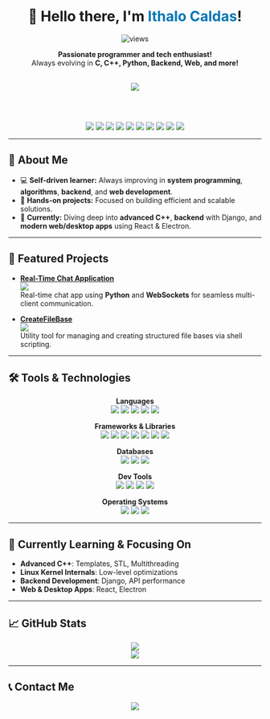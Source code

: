 <div align="center">
  
  <h1>👋 Hello there, I'm <span style="color:#0077B5">Ithalo Caldas</span>!</h1>
  
  <img src="https://komarev.com/ghpvc/?username=i4b2c" alt="views" />
  
  <p>
    <b>Passionate programmer and tech enthusiast!</b> <br>
    Always evolving in <b>C, C++, Python, Backend, Web, and more!</b>
  </p>

  <br>
  
  <!-- Social links -->
  <a href="https://www.linkedin.com/in/ithalo-barbosa-caldas-a65218246/">
    <img src="https://img.shields.io/badge/LinkedIn-0077B5?style=for-the-badge&logo=linkedin&logoColor=white"/>
  </a>
  
  <br><br>
  
  <!-- Main Tech Stack -->
  <div align="center">
    <img src="https://img.shields.io/badge/C-00599C?style=for-the-badge&logo=c&logoColor=white"/>
    <img src="https://img.shields.io/badge/C++-00599C?style=for-the-badge&logo=c%2B%2B&logoColor=white"/>
    <img src="https://img.shields.io/badge/Python-3776AB?style=for-the-badge&logo=python&logoColor=white"/>
    <img src="https://img.shields.io/badge/Django-092E20?style=for-the-badge&logo=django&logoColor=white"/>
    <img src="https://img.shields.io/badge/React-20232A?style=for-the-badge&logo=react&logoColor=61DAFB"/>
    <img src="https://img.shields.io/badge/JavaScript-F7DF1E?style=for-the-badge&logo=javascript&logoColor=black"/>
    <img src="https://img.shields.io/badge/Electron-47848F?style=for-the-badge&logo=electron&logoColor=white"/>
    <img src="https://img.shields.io/badge/PostgreSQL-336791?style=for-the-badge&logo=postgresql&logoColor=white"/>
    <img src="https://img.shields.io/badge/SQL-003B57?style=for-the-badge&logo=sqlite&logoColor=white"/>
    <img src="https://img.shields.io/badge/Shell_Script-4EAA25?style=for-the-badge&logo=gnu-bash&logoColor=white"/>
  </div>
</div>

---

## 🚀 About Me

- 💻 **Self-driven learner:** Always improving in **system programming**, **algorithms**, **backend**, and **web development**.
- 🔧 **Hands-on projects:** Focused on building efficient and scalable solutions.
- 🎯 **Currently:** Diving deep into **advanced C++**, **backend** with Django, and **modern web/desktop apps** using React & Electron.

---

## 📂 Featured Projects

- [**Real-Time Chat Application**](https://github.com/i4b2c/Real-Time-Chat-Application)  
  <img src="https://img.shields.io/badge/Python-3776AB?style=flat-square&logo=python&logoColor=white"/>  
  Real-time chat app using **Python** and **WebSockets** for seamless multi-client communication.

- [**CreateFileBase**](https://github.com/i4b2c/createFileBase)  
  <img src="https://img.shields.io/badge/Shell_Script-4EAA25?style=flat-square&logo=gnu-bash&logoColor=white"/>  
  Utility tool for managing and creating structured file bases via shell scripting.

---

## 🛠️ Tools & Technologies

<div align="center">

**Languages**  
<img src="https://img.shields.io/badge/C-00599C?style=flat-square&logo=c&logoColor=white"/>
<img src="https://img.shields.io/badge/C++-00599C?style=flat-square&logo=c%2B%2B&logoColor=white"/>
<img src="https://img.shields.io/badge/Python-3776AB?style=flat-square&logo=python&logoColor=white"/>
<img src="https://img.shields.io/badge/Shell_Script-4EAA25?style=flat-square&logo=gnu-bash&logoColor=white"/>
<img src="https://img.shields.io/badge/JavaScript-F7DF1E?style=flat-square&logo=javascript&logoColor=black"/>

**Frameworks & Libraries**  
<img src="https://img.shields.io/badge/React-20232A?style=flat-square&logo=react&logoColor=61DAFB"/>
<img src="https://img.shields.io/badge/Django-092E20?style=flat-square&logo=django&logoColor=white"/>
<img src="https://img.shields.io/badge/Flask-000000?style=flat-square&logo=flask&logoColor=white"/>
<img src="https://img.shields.io/badge/Pygame-000000?style=flat-square&logo=pygame&logoColor=white"/>
<img src="https://img.shields.io/badge/Ursina-000000?style=flat-square&logo=python&logoColor=white"/>
<img src="https://img.shields.io/badge/Electron-47848F?style=flat-square&logo=electron&logoColor=white"/>
<img src="https://img.shields.io/badge/OpenGL-5586A4?style=flat-square&logo=opengl&logoColor=white"/>

**Databases**  
<img src="https://img.shields.io/badge/PostgreSQL-336791?style=flat-square&logo=postgresql&logoColor=white"/>
<img src="https://img.shields.io/badge/SQLite-003B57?style=flat-square&logo=sqlite&logoColor=white"/>
<img src="https://img.shields.io/badge/SQL-003B57?style=flat-square&logo=sqlite&logoColor=white"/>

**Dev Tools**  
<img src="https://img.shields.io/badge/Vim-019733?style=flat-square&logo=vim&logoColor=white"/>
<img src="https://img.shields.io/badge/VS_Code-007ACC?style=flat-square&logo=visual-studio-code&logoColor=white"/>
<img src="https://img.shields.io/badge/Git-F05032?style=flat-square&logo=git&logoColor=white"/>
<img src="https://img.shields.io/badge/Docker-2496ED?style=flat-square&logo=docker&logoColor=white"/>

**Operating Systems**  
<img src="https://img.shields.io/badge/Linux-FCC624?style=flat-square&logo=linux&logoColor=black"/>
<img src="https://img.shields.io/badge/Ubuntu-E95420?style=flat-square&logo=ubuntu&logoColor=white"/>
<img src="https://img.shields.io/badge/Arch_Linux-1793D1?style=flat-square&logo=arch-linux&logoColor=white"/>

</div>

---

## 🌱 Currently Learning & Focusing On

- **Advanced C++**: Templates, STL, Multithreading  
- **Linux Kernel Internals**: Low-level optimizations  
- **Backend Development**: Django, API performance  
- **Web & Desktop Apps**: React, Electron

---

## 📈 GitHub Stats

<div align="center">
  <img src="https://github-readme-stats.vercel.app/api?username=i4b2c&show_icons=true&theme=radical"/>
  <br>
  <a href="https://github.com/anuraghazra/github-readme-stats">
    <img src="https://github-readme-stats.vercel.app/api/top-langs/?username=i4b2c&layout=donut"/>
  </a>
</div>

---

## 📞 Contact Me

<div align="center">
  <a href="https://www.linkedin.com/in/ithalo-barbosa-caldas-a65218246/">
    <img src="https://img.shields.io/badge/LinkedIn-0077B5?style=for-the-badge&logo=linkedin&logoColor=white"/>
  </a>
</div>
